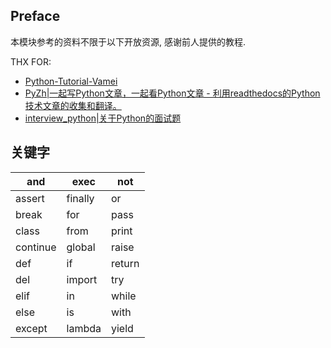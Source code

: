 

## Preface

本模块参考的资料不限于以下开放资源, 感谢前人提供的教程.

THX FOR:
- [Python-Tutorial-Vamei](https://github.com/Vamei/Python-Tutorial-Vamei)
- [PyZh|一起写Python文章，一起看Python文章 - 利用readthedocs的Python技术文章的收集和翻译。](https://github.com/MrKiven/PyZh)
- [interview_python|关于Python的面试题](https://github.com/taizilongxu/interview_python)





## 关键字

| and      | exec    | not    |
| -------- | ------- | ------ |
| assert   | finally | or     |
| break    | for     | pass   |
| class    | from    | print  |
| continue | global  | raise  |
| def      | if      | return |
| del      | import  | try    |
| elif     | in      | while  |
| else     | is      | with   |
| except   | lambda  | yield  |